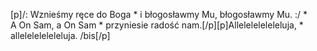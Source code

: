 [p]/: Wznieśmy ręce do Boga * i błogosławmy Mu, błogosławmy Mu. :/ * A On Sam, a On Sam * przyniesie radość nam.[/p][p]Alleleleleleleluja, * alleleleleleleluja. /bis[/p]